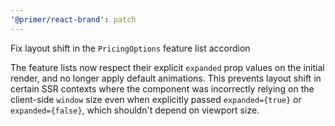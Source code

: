 ```yaml
---
'@primer/react-brand': patch
---
```


Fix layout shift in the `PricingOptions` feature list accordion

The feature lists now respect their explicit `expanded` prop values on the initial render, and no longer apply default animations. This prevents layout shift in certain SSR contexts where the component was incorrectly relying on the client-side `window` size even when explicitly passed `expanded={true}` or `expanded={false}`, which shouldn't depend on viewport size.
